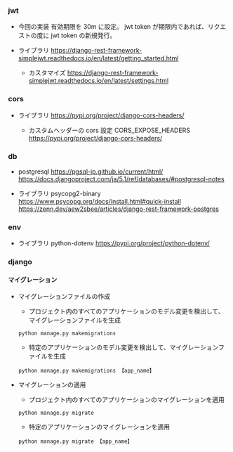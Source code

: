 ### jwt

- 今回の実装
  有効期限を 30m に設定。
  jwt token が期限内であれば、リクエストの度に jwt token の新規発行。

- ライブラリ
  https://django-rest-framework-simplejwt.readthedocs.io/en/latest/getting_started.html

  - カスタマイズ
    https://django-rest-framework-simplejwt.readthedocs.io/en/latest/settings.html

### cors

- ライブラリ
  https://pypi.org/project/django-cors-headers/

  - カスタムヘッダーの cors 設定
    CORS_EXPOSE_HEADERS
    https://pypi.org/project/django-cors-headers/

### db

- postgresql
  https://pgsql-jp.github.io/current/html/
  https://docs.djangoproject.com/ja/5.1/ref/databases/#postgresql-notes

- ライブラリ
  psycopg2-binary
  https://www.psycopg.org/docs/install.html#quick-install
  https://zenn.dev/aew2sbee/articles/django-rest-framework-postgres

### env

- ライブラリ
  python-dotenv
  https://pypi.org/project/python-dotenv/

### django

#### マイグレーション

- マイグレーションファイルの作成

  - プロジェクト内のすべてのアプリケーションのモデル変更を検出して、マイグレーションファイルを生成

  ```
  python manage.py makemigrations
  ```

  - 特定のアプリケーションのモデル変更を検出して、マイグレーションファイルを生成

  ```
  python manage.py makemigrations 【app_name】
  ```

- マイグレーションの適用

  - プロジェクト内のすべてのアプリケーションのマイグレーションを適用

  ```
  python manage.py migrate
  ```

  - 特定のアプリケーションのマイグレーションを適用

  ```
  python manage.py migrate 【app_name】
  ```

